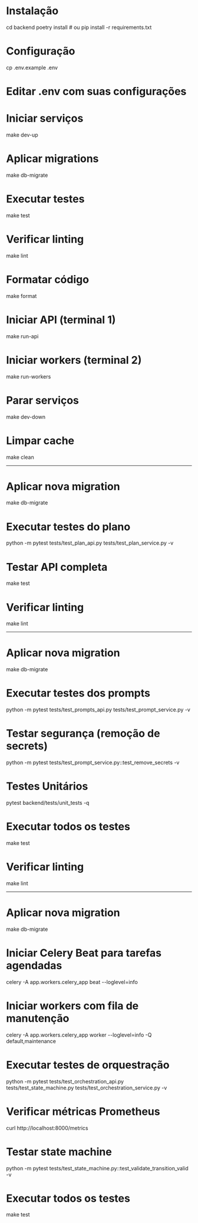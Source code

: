 # Instalação
cd backend
poetry install  # ou pip install -r requirements.txt

# Configuração
cp .env.example .env
# Editar .env com suas configurações

# Iniciar serviços
make dev-up

# Aplicar migrations
make db-migrate

# Executar testes
make test

# Verificar linting
make lint

# Formatar código
make format

# Iniciar API (terminal 1)
make run-api

# Iniciar workers (terminal 2)
make run-workers

# Parar serviços
make dev-down

# Limpar cache
make clean



----------------

# Aplicar nova migration
make db-migrate

# Executar testes do plano
python -m pytest tests/test_plan_api.py tests/test_plan_service.py -v

# Testar API completa
make test

# Verificar linting
make lint

-----------------

# Aplicar nova migration
make db-migrate

# Executar testes dos prompts
python -m pytest tests/test_prompts_api.py tests/test_prompt_service.py -v

# Testar segurança (remoção de secrets)
python -m pytest tests/test_prompt_service.py::test_remove_secrets -v

# Testes Unitários

pytest backend/tests/unit_tests -q

# Executar todos os testes
make test

# Verificar linting
make lint

----------------

# Aplicar nova migration
make db-migrate

# Iniciar Celery Beat para tarefas agendadas
celery -A app.workers.celery_app beat --loglevel=info

# Iniciar workers com fila de manutenção
celery -A app.workers.celery_app worker --loglevel=info -Q default,maintenance

# Executar testes de orquestração
python -m pytest tests/test_orchestration_api.py tests/test_state_machine.py tests/test_orchestration_service.py -v

# Verificar métricas Prometheus
curl http://localhost:8000/metrics

# Testar state machine
python -m pytest tests/test_state_machine.py::test_validate_transition_valid -v

# Executar todos os testes
make test